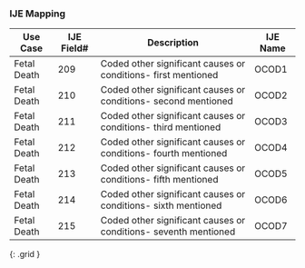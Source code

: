 ### IJE Mapping
| **Use Case** | **IJE Field#** | **Description** | **IJE Name** |
| ------------ | -------------- | --------------- | ------------ |
| Fetal Death | 209 | Coded other significant causes or conditions- first mentioned | OCOD1 |
| Fetal Death | 210 | Coded other significant causes or conditions- second mentioned | OCOD2 |
| Fetal Death | 211 | Coded other significant causes or conditions- third mentioned | OCOD3 |
| Fetal Death | 212 | Coded other significant causes or conditions- fourth mentioned | OCOD4 |
| Fetal Death | 213 | Coded other significant causes or conditions- fifth mentioned | OCOD5 |
| Fetal Death | 214 | Coded other significant causes or conditions- sixth mentioned | OCOD6 |
| Fetal Death | 215 | Coded other significant causes or conditions- seventh mentioned | OCOD7 |
{: .grid }
